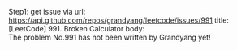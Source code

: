 Step1: get issue via url: https://api.github.com/repos/grandyang/leetcode/issues/991 
 title:[LeetCode] 991. Broken Calculator 
 body:  
 The problem No.991 has not been written by Grandyang yet!